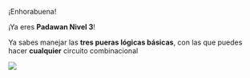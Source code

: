 ¡Enhorabuena!

¡Ya eres **Padawan Nivel 3**! 

Ya sabes manejar las **tres pueras lógicas básicas**, con las que puedes hacer **cualquier** circuito combinacional

![](https://github.com/Obijuan/digital-electronics-with-open-FPGAs-tutorial/raw/master/rangos/png/13-Padawan-N3.png)





